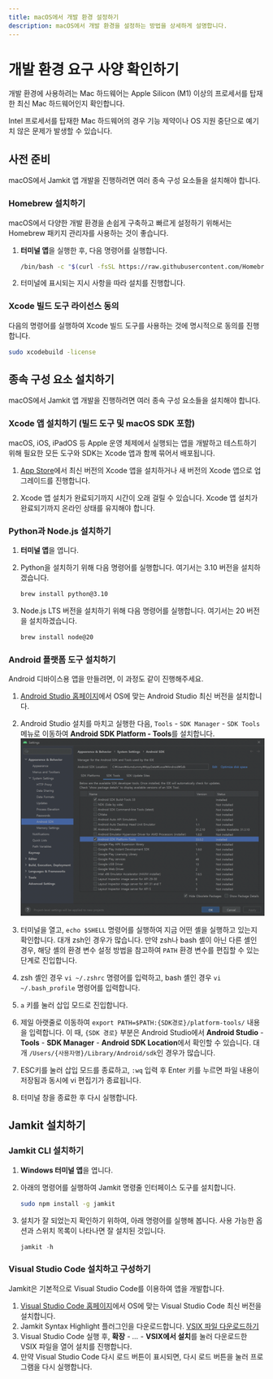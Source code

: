 ```yaml
---
title: macOS에서 개발 환경 설정하기
description: macOS에서 개발 환경을 설정하는 방법을 상세하게 설명합니다.
---
```


# 개발 환경 요구 사양 확인하기

개발 환경에 사용하려는 Mac 하드웨어는 Apple Silicon (M1) 이상의 프로세서를 탑재한 최신 Mac 하드웨어인지 확인합니다.

Intel 프로세서를 탑재한 Mac 하드웨어의 경우 기능 제약이나 OS 지원 중단으로 예기치 않은 문제가 발생할 수 있습니다.

## 사전 준비

macOS에서 Jamkit 앱 개발을 진행하려면 여러 종속 구성 요소들을 설치해야 합니다.

### Homebrew 설치하기

macOS에서 다양한 개발 환경을 손쉽게 구축하고 빠르게 설정하기 위해서는 Homebrew 패키지 관리자를 사용하는 것이 좋습니다.

1. **터미널 앱**을 실행한 후, 다음 명령어를 실행합니다.

    ```zsh
    /bin/bash -c "$(curl -fsSL https://raw.githubusercontent.com/Homebrew/install/HEAD/install.sh)"
    ```

1. 터미널에 표시되는 지시 사항을 따라 설치를 진행합니다.

### Xcode 빌드 도구 라이선스 동의

다음의 명령어를 실행하여 Xcode 빌드 도구를 사용하는 것에 명시적으로 동의를 진행합니다.

```zsh
sudo xcodebuild -license
```

## 종속 구성 요소 설치하기

macOS에서 Jamkit 앱 개발을 진행하려면 여러 종속 구성 요소들을 설치해야 합니다.

### Xcode 앱 설치하기 (빌드 도구 및 macOS SDK 포함)

macOS, iOS, iPadOS 등 Apple 운영 체제에서 실행되는 앱을 개발하고 테스트하기 위해 필요한 모든 도구와 SDK는 Xcode 앱과 함께 묶어서 배포됩니다.

1. [App Store](https://apps.apple.com/kr/app/xcode/id497799835)에서 최신 버전의 Xcode 앱을 설치하거나 새 버전의 Xcode 앱으로 업그레이드를 진행합니다.

1. Xcode 앱 설치가 완료되기까지 시간이 오래 걸릴 수 있습니다. Xcode 앱 설치가 완료되기까지 온라인 상태를 유지해야 합니다.

### Python과 Node.js 설치하기

1. **터미널 앱**을 엽니다.

1. Python을 설치하기 위해 다음 명령어를 실행합니다. 여기서는 3.10 버전을 설치하겠습니다.

    ```zsh
    brew install python@3.10
    ```

1. Node.js LTS 버전을 설치하기 위해 다음 명령어를 실행합니다. 여기서는 20 버전을 설치하겠습니다.

    ```zsh
    brew install node@20
    ```

### Android 플랫폼 도구 설치하기

Android 디바이스용 앱을 만들려면, 이 과정도 같이 진행해주세요.

1. [Android Studio 홈페이지](https://developer.android.com/studio?hl=ko)에서 OS에 맞는 Android Studio 최신 버전을 설치합니다.

1. Android Studio 설치를 마치고 실행한 다음, `Tools` - `SDK Manager` - `SDK Tools` 메뉴로 이동하여 **Android SDK Platform - Tools**를 설치합니다.
   ![](images/android-studio-sdk-platform-tools.png)

1. 터미널을 열고, `echo $SHELL` 명령어를 실행하여 지금 어떤 셸을 실행하고 있는지 확인합니다. 대개 zsh인 경우가 많습니다. 만약 zsh나 bash 셸이 아닌 다른 셸인 경우, 해당 셸의 환경 변수 설정 방법을 참고하여 `PATH` 환경 변수를 편집할 수 있는 단계로 진입합니다.

1. zsh 셸인 경우 `vi ~/.zshrc` 명령어를 입력하고, bash 셸인 경우 `vi ~/.bash_profile` 명령어를 입력합니다.

1. `a` 키를 눌러 삽입 모드로 진입합니다.

1. 제일 아랫줄로 이동하여 `export PATH=$PATH:{SDK경로}/platform-tools/` 내용을 입력합니다. 이 때, `{SDK 경로}` 부분은 Android Studio에서 **Android Studio** - **Tools** - **SDK Manager** - **Android SDK Location**에서 확인할 수 있습니다. 대개 `/Users/{사용자명}/Library/Android/sdk`인 경우가 많습니다.

1. ESC키를 눌러 삽입 모드를 종료하고, `:wq` 입력 후 Enter 키를 누르면 파일 내용이 저장됨과 동시에 vi 편집기가 종료됩니다.

1. 터미널 창을 종료한 후 다시 실행합니다.

## Jamkit 설치하기

### Jamkit CLI 설치하기

1. **Windows 터미널 앱**을 엽니다.

1. 아래의 명령어를 실행하여 Jamkit 명령줄 인터페이스 도구를 설치합니다.

    ```zsh
    sudo npm install -g jamkit
    ```

1. 설치가 잘 되었는지 확인하기 위하여, 아래 명령어를 실행해 봅니다. 사용 가능한 옵션과 스위치 목록이 나타나면 잘 설치된 것입니다.

    ```powershell
    jamkit -h
    ```

### Visual Studio Code 설치하고 구성하기

Jamkit은 기본적으로 Visual Studio Code를 이용하여 앱을 개발합니다.

1. [Visual Studio Code 홈페이지](https://code.visualstudio.com/download)에서 OS에 맞는 Visual Studio Code 최신 버전을 설치합니다.
1. Jamkit Syntax Highlight 플러그인을 다운로드합니다.
   [VSIX 파일 다운로드하기](https://github.com/bookjam/jamkit-developer-guide/raw/gitbook/vscode-jamkit-0.2.1.vsix)
1. Visual Studio Code 실행 후, **확장** - *...* - **VSIX에서 설치**를 눌러 다운로드한 VSIX 파일을 열어 설치를 진행합니다.
1. 만약 Visual Studio Code 다시 로드 버튼이 표시되면, 다시 로드 버튼을 눌러 프로그램을 다시 실행합니다.
